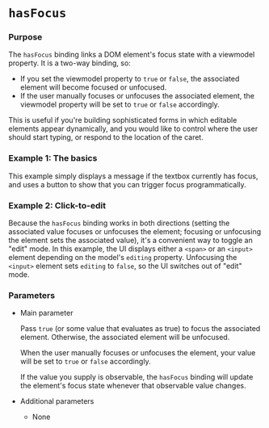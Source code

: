 # `hasFocus`

### Purpose
The `hasFocus` binding links a DOM element's focus state with a viewmodel property. It is a two-way binding, so:

 * If you set the viewmodel property to `true` or `false`, the associated element will become focused or unfocused.
 * If the user manually focuses or unfocuses the associated element, the viewmodel property will be set to `true` or `false` accordingly.

This is useful if you're building sophisticated forms in which editable elements appear dynamically, and you would like to control where the user should start typing, or respond to the location of the caret.

### Example 1: The basics
This example simply displays a message if the textbox currently has focus, and uses a button to show that you can trigger focus programmatically.

<live-example params='id: "hasfocus-binding"'></live-example>


### Example 2: Click-to-edit

Because the `hasFocus` binding works in both directions (setting the associated value focuses or unfocuses the element; focusing or unfocusing the element sets the associated value), it's a convenient way to toggle an "edit" mode. In this example, the UI displays either a `<span>` or an `<input>` element depending on the model's `editing` property. Unfocusing the `<input>` element sets `editing` to `false`, so the UI switches out of "edit" mode.

<live-example params='id: "hasfocus-edit"'></live-example>


### Parameters

 * Main parameter

   Pass `true` (or some value that evaluates as true) to focus the associated element. Otherwise, the associated element will be unfocused.

   When the user manually focuses or unfocuses the element, your value will be set to `true` or `false` accordingly.

   If the value you supply is observable, the `hasFocus` binding will update the element's focus state whenever that observable value changes.

 * Additional parameters

   * None
